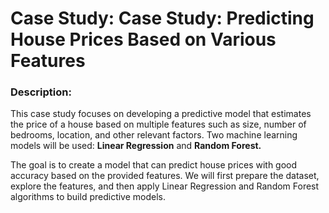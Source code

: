 # Case Study: Case Study: Predicting House Prices Based on Various Features

### Description: 

This case study focuses on developing a predictive model that estimates the price of a house based on multiple features such as size, number of bedrooms, location, and other relevant factors. Two machine learning models will be used: **Linear Regression** and **Random Forest.**

The goal is to create a model that can predict house prices with good accuracy based on the provided features. We will first prepare the dataset, explore the features, and then apply Linear Regression and Random Forest algorithms to build predictive models.
